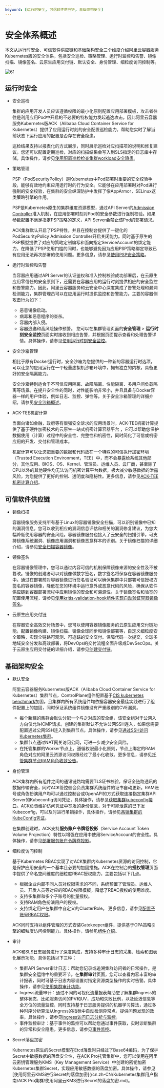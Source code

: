 ```yaml
---
keyword: [运行时安全, 可信软件供应链, 基础架构安全]
---
```


# 安全体系概述

本文从运行时安全、可信软件供应链和基础架构安全三个维度介绍阿里云容器服务Kubernetes版的安全体系，包括安全巡检、策略管理、运行时监控和告警、镜像扫描、镜像签名、云原生应用交付链、默认安全、身份管理、细粒度访问控制等。

![61](https://static-aliyun-doc.oss-accelerate.aliyuncs.com/assets/img/zh-CN/3818728061/p203109.png)

## 运行时安全

-   安全巡检

    集群的应用开发人员应该遵循权限的最小化原则配置应用部署模板，攻击者往往是利用应用Pod中开启的不必要的特权能力发起逃逸攻击，因此阿里云容器服务Kubernetes版ACK（Alibaba Cloud Container Service for Kubernetes）提供了应用运行时刻的安全配置巡检能力，帮助您实时了解当前状态下运行应用的配置是否存在安全隐患。

    巡检结果支持以报表化的方式展示，同时展示巡检对应扫描项的说明和修复建议。您还可以配置定期巡检，对应的扫描结果会写入到SLS指定的日志库中存储。具体操作，请参见[使用配置巡检检查集群workload安全隐患](/cn.zh-CN/Kubernetes集群用户指南/安全管理/安全中心/使用配置巡检检查集群workload安全隐患.md)。

-   策略管理

    PSP（PodSecurityPolicy）是Kubernetes中Pod部署时重要的安全校验手段，能够有效地约束应用运行时的行为安全。它能够在应用部署时对Pod进行强制的安全校验，在集群的安全纵深防护中发挥了像AppArmor，SELinux这类策略引擎的作用。

    PSP是Kubernetes原生的集群维度资源模型，通过API Server的[Admission Controller](https://kubernetes.io/blog/2019/03/21/a-guide-to-kubernetes-admission-controllers/)准入机制，在应用部署时刻对Pod的安全参数进行强制校验。如果参数配置不满足指定PSP策略的定义，API Server会禁止该Pod的部署请求。

    ACK集群默认开启了PSP特性，并且在控制台提供了一键化的PodSecurityPolicy Admission Controller开启关闭能力。同时基于原生的PSP模型提供了对应的策略定制编写和面向指定ServiceAccount的绑定能力。在降低了PSP使用门槛的同时，也能够避免因为应用PSP策略绑定导致已有应用无法再次部署的使用问题。更多信息，请参见[使用PSP安全策略](/cn.zh-CN/Kubernetes集群用户指南/安全管理/安全中心/使用PSP安全策略.md)。

-   运行时监控和告警

    当容器应用通过API Server的认证鉴权和准入控制校验成功部署后，在云原生应用零信任的安全原则下，还需要在容器应用的运行时刻提供相应的安全监控和告警能力。因此，阿里云容器服务和云安全中心深度集成了告警处理和漏洞检测能力，集群管理员可以在应用运行时提供监控和告警能力，主要的容器侧攻击行为如下：

    -   恶意镜像启动。
    -   病毒和恶意程序的查杀。
    -   容器内部入侵。
    -   容器逃逸和高风险操作预警。
    您可以在集群管理页面的**安全管理** \> **运行时刻安全监控**页面实时接收到相应告警，并根据页面提示查看和处理告警详情。具体操作，请参见[使用运行时刻安全监控](/cn.zh-CN/Kubernetes集群用户指南/安全管理/安全中心/使用运行时刻安全监控.md)。

-   安全沙箱管理

    相比于原有Docker运行时，安全沙箱为您提供的一种新的容器运行时选项，可以让您的应用运行在一个轻量虚拟机沙箱环境中，拥有独立的内核，具备更好的安全隔离能力。

    安全沙箱特别适合于不可信应用隔离、故障隔离、性能隔离、多用户间负载隔离等场景。在提升安全性的同时，对性能影响非常小，并且具备与Docker容器一样的用户体验，例如日志、监控、弹性等。关于安全沙箱管理的详细介绍，请参见[安全沙箱概述](/cn.zh-CN/Kubernetes集群用户指南/安全沙箱管理/安全沙箱概述.md)。

-   ACK-TEE机密计算

    当面向诸如金融，政府等有很强安全诉求的应用场景时，ACK-TEE机密计算提供了基于硬件加密技术的云原生一站式机密计算容器平台 ，它可以帮助您保护数据使用（计算）过程中的安全性、完整性和机密性，同时简化了可信或机密应用的开发、交付和管理成本。

    机密计算可以让您把重要的数据和代码放在一个特殊的可信执行加密环境（Trusted Execution Environment，TEE）中，而不会暴露给系统其他部分，其他应用、BIOS、OS、Kernel、管理员、运维人员、云厂商，甚至除了CPU以外的其他硬件均无法访问机密计算平台数据，极大减少敏感数据的泄露风险，为您提供了更好的控制、透明度和隐秘性。更多信息，请参见[ACK-TEE机密计算介绍](/cn.zh-CN/Kubernetes集群用户指南/ACK-TEE机密计算/ACK-TEE机密计算介绍.md)。


## 可信软件供应链

-   镜像扫描

    容器镜像服务支持所有基于Linux的容器镜像安全扫描，可以识别镜像中已知的漏洞信息。您可以收到相应的漏洞信息评估和相关的漏洞修复建议，为您大幅降低使用容器的安全风险。容器镜像服务也接入了云安全的扫描引擎，可支持镜像系统漏洞、镜像应用漏洞和镜像恶意样本的识别。关于镜像扫描的详细介绍，请参见[安全扫描容器镜像]()。

-   镜像签名

    在容器镜像管理中，您可以通过内容可信的机制保障镜像来源的安全性及不被篡改。镜像的创建者可以对镜像做数字签名，数字签名将保存在容器镜像服务中。通过在部署前对容器镜像进行签名验证可以确保集群中只部署可信授权方签名的容器镜像，降低在您的环境中运行意外或恶意代码的风险，确保从软件供应链到容器部署流程中应用镜像的安全和可溯源性。关于镜像签名和验签的配置使用流程，请参见[使用kritis-validation-hook组件实现自动验证容器镜像签名](/cn.zh-CN/Kubernetes集群用户指南/应用管理/使用kritis-validation-hook组件实现自动验证容器镜像签名.md)。

-   云原生应用交付链

    在容器安全高效交付场景中，您可以使用容器镜像服务的云原生应用交付链功能，配置镜像构建、镜像扫描、镜像全球同步和镜像部署等，自定义细粒度安全策略，实现全链路可观测、可追踪的安全交付。保障代码一次提交，全球多地域安全分发和高效部署，将DevOps的交付流程全面升级成DevSecOps。关于云原生应用交付链的详细介绍，请参见[创建交付链]()。


## 基础架构安全

-   默认安全

    阿里云容器服务Kubernetes版ACK（Alibaba Cloud Container Service for Kubernetes）集群节点，ControlPlane组件配置基于[CIS kubernetes benchmark](https://www.cisecurity.org/benchmark/kubernetes/)加固，且集群内所有系统组件均依据容器安全最佳实践进行了组件配置上的加固，同时保证系统组件镜像没有严重级别的CVE漏洞。

    -   每个新建的集群会默认分配一个与之对应的安全组，该安全组对于公网入方向仅允许ICMP请求。创建的集群默认不允许公网SSH连入，如果您需要配置通过公网SSH连入到集群节点，具体操作，请参见[通过SSH访问Kubernetes集群](/cn.zh-CN/Kubernetes集群用户指南/集群管理/连接集群/通过SSH访问Kubernetes集群.md)。
    -   集群节点通过NAT网关访问公网，可进一步减少安全风险。
    -   在托管集群的Worker节点上，遵循权限最小化原则，节点上绑定的RAM角色对应的阿里云资源访问权限经过了最小化收敛。更多信息，请参见[托管集群节点RAM角色收敛公告](/cn.zh-CN/产品公告/托管集群节点RAM角色收敛公告.md)。
-   身份管理

    ACK集群内所有组件之间的通讯链路均需要TLS证书校验，保证全链路通讯的数据传输安全，同时ACK管控侧会负责集群系统组件的证书自动更新。RAM账号或角色扮演用户均可以通过控制台或OpenAPI的方式获取连接指定集群API Server的Kubeconfig访问凭证，具体操作，请参见[获取集群kubeconfig接口](/cn.zh-CN/API参考/集群/获取集群kubeconfig接口.md)。ACK负责维护访问凭证中签发的身份信息，对于可能泄露的已下发Kubeconfig，可以及时进行吊销操作，具体操作，请参见[吊销集群的KubeConfig凭证](/cn.zh-CN/Kubernetes集群用户指南/安全管理/吊销集群的KubeConfig凭证.md)。

    在集群创建时，ACK支持**服务账户令牌卷投影**（Service Account Token Volume Projection）特性以增强在应用中使用ServiceAccount的安全性。具体操作，请参见[部署服务账户令牌卷投影](/cn.zh-CN/Kubernetes集群用户指南/安全管理/部署服务账户令牌卷投影.md)。

-   细粒度访问控制

    基于Kubernetes RBAC实现了对ACK集群内Kubernetes资源的访问控制，它是保护应用安全的一个基本且必要的加固措施。ACK在控制台的**授权管理**页面中提供了命名空间维度的细粒度RBAC授权能力，主要包括以下几点。

    -   根据企业内部不同人员对权限需求的不同，系统预置了管理员、运维人员、开发人员等对应的RBAC权限模板，降低了RBAC授权的使用难度。
    -   支持多集群和多个子账号的批量授权。
    -   支持RAM角色扮演用户的授权。
    -   支持绑定用户在集群中自定义的ClusterRole。
    更多信息，请参见[配置子账号RBAC权限](/cn.zh-CN/Kubernetes集群用户指南/授权管理/配置子账号RBAC权限.md)。

    ACK同时支持以组件管理的方式安装Gatekeeper组件，提供基于OPA策略引擎的细粒度访问控制能力。具体操作，请参见[组件介绍](/cn.zh-CN/新功能发布记录/组件介绍与变更记录/gatekeepr/组件介绍.md)。

-   审计

    ACK和SLS日志服务进行了深度集成，支持多种审计日志的采集、检索和图表化展示功能，具体包括以下三种：

    -   集群API Server审计日志：帮助您记录或追溯集群访问者的日常操作，是集群安全运维中的重要环节。在**集群审计**页面，您可以查看内容丰富的审计报表，同时可基于日志内容设置对指定资源类型操作的实时告警。具体操作，请参见[使用集群审计功能](/cn.zh-CN/Kubernetes集群用户指南/安全管理/安全中心/使用集群审计功能.md)。
    -   Ingress流量审计：通过不同的可视化流量报表帮助您了解集群Ingress的整体状态，比如服务访问的PV和UV，成功和失败比例，以及延迟信息等全方位的流量监控，同时支持基于日志服务提供的机器学习算法，通过多种时序分析算法从Ingress的指标中自动检测异常点，提供问题发现的效率。具体操作，请参见[Ingress访问日志分析与监控](/cn.zh-CN/Kubernetes集群用户指南/网络管理/Ingress管理/Ingress访问日志分析与监控.md)。
    -   事件监控审计：基于事件的监控可以帮助您通过事件获取，实时诊断集群的异常和安全隐患。更多信息，请参见[事件监控](/cn.zh-CN/Kubernetes集群用户指南/监控管理/事件监控.md)。
-   Secret落盘加密

    Kubernetes原生的Secret模型在Etcd落盘时只经过了Base64编码，为了保护Secret中敏感数据的落盘安全性，在ACK Pro托管集群中，您可以使用在阿里云密钥管理服务KMS（Key Management Service）中创建的密钥加密Kubernetes集群Secret，实现应用敏感数据的落盘加密。具体操作，请参见[使用阿里云KMS进行Secret的落盘加密](/cn.zh-CN/Kubernetes集群用户指南/ACK Pro集群/使用阿里云KMS进行Secret的落盘加密.md)。


